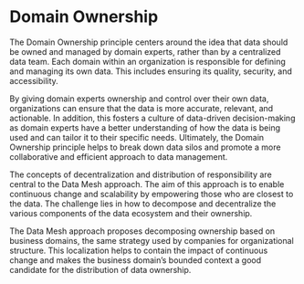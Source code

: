 # Domain Ownership

The Domain Ownership principle centers around the idea that data should be owned and managed by domain experts, rather than by a centralized data team. Each domain within an organization is responsible for defining and managing its own data. This includes ensuring its quality, security, and accessibility. 

By giving domain experts ownership and control over their own data, organizations can ensure that the data is more accurate, relevant, and actionable. In addition, this fosters a culture of data-driven decision-making as domain experts have a better understanding of how the data is being used and can tailor it to their specific needs. Ultimately, the Domain Ownership principle helps to break down data silos and promote a more collaborative and efficient approach to data management. 

The concepts of decentralization and distribution of responsibility are central to the Data Mesh approach. The aim of this approach is to enable continuous change and scalability by empowering those who are closest to the data. The challenge lies in how to decompose and decentralize the various components of the data ecosystem and their ownership. 

The Data Mesh approach proposes decomposing ownership based on business domains, the same strategy used by companies for organizational structure. This localization helps to contain the impact of continuous change and makes the business domain’s bounded context a good candidate for the distribution of data ownership.
